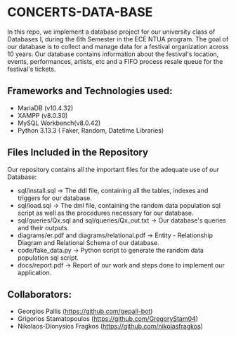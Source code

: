 # CONCERTS-DATA-BASE
In this repo, we implement a database project for our university class of Databases I, during the 6th Semester in the ECE NTUA program.
The goal of our database is to collect and manage data for a festival organization across 10 years. Our database contains information about the festival's location, events, performances, artists, etc and a FIFO process resale queue for the festival's tickets.

## Frameworks and Technologies used:
- MariaDB (v10.4.32)
- XAMPP (v8.0.30)
- MySQL Workbench(v8.0.42)
- Python 3.13.3 ( Faker, Random, Datetime Libraries)

## Files Included in the Repository
Our repository contains all the important files for the adequate use of our Database:
- sql/install.sql -> The ddl file, containing all the tables, indexes and triggers for our database.
- sql/load.sql -> The dml file, containing the random data population sql script as well as the procedures necessary for our database.
- sql/queries/Qx.sql and sql/queries/Qx_out.txt -> Our database's queries and their outputs.
- diagrams/er.pdf and diagrams/relational.pdf -> Entity - Relationship Diagram and Relational Schema of our database.
- code/fake_data.py -> Python script to generate the random data population sql script.
- docs/report.pdf -> Report of our work and steps done to implement our application.

## Collaborators:
* Georgios Pallis (https://github.com/gepall-bot)
* Grigorios Stamatopoulos (https://github.com/GregoryStam04)
* Nikolaos-Dionysios Fragkos (https://github.com/nikolasfragkos)
